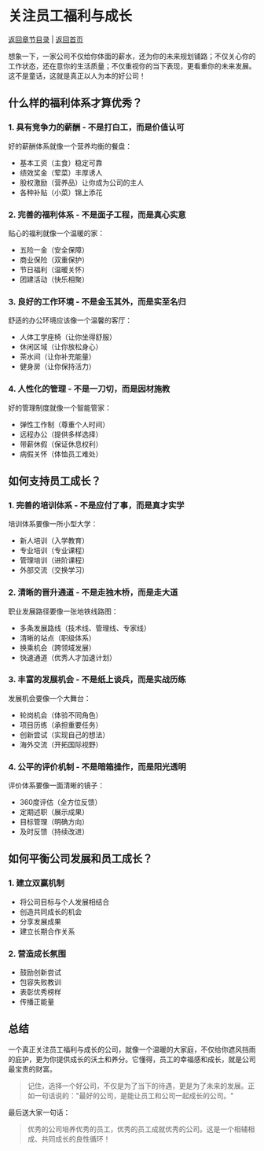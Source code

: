 # 关注员工福利与成长

[返回章节目录](./index.md) | [返回首页](../README.md)

想象一下，一家公司不仅给你体面的薪水，还为你的未来规划铺路；不仅关心你的工作状态，还在意你的生活质量；不仅重视你的当下表现，更看重你的未来发展。这不是童话，这就是真正以人为本的好公司！

## 什么样的福利体系才算优秀？

### 1. 具有竞争力的薪酬 - 不是打白工，而是价值认可

好的薪酬体系就像一个营养均衡的餐盘：

- 基本工资（主食）稳定可靠
- 绩效奖金（荤菜）丰厚诱人
- 股权激励（营养品）让你成为公司的主人
- 各种补贴（小菜）锦上添花

### 2. 完善的福利体系 - 不是面子工程，而是真心实意

贴心的福利就像一个温暖的家：

- 五险一金（安全保障）
- 商业保险（双重保护）
- 节日福利（温暖关怀）
- 团建活动（快乐相聚）

### 3. 良好的工作环境 - 不是金玉其外，而是实至名归

舒适的办公环境应该像一个温馨的客厅：

- 人体工学座椅（让你坐得舒服）
- 休闲区域（让你放松身心）
- 茶水间（让你补充能量）
- 健身房（让你保持活力）

### 4. 人性化的管理 - 不是一刀切，而是因材施教

好的管理制度就像一个智能管家：

- 弹性工作制（尊重个人时间）
- 远程办公（提供多样选择）
- 带薪休假（保证休息权利）
- 病假关怀（体恤员工难处）

## 如何支持员工成长？

### 1. 完善的培训体系 - 不是应付了事，而是真才实学

培训体系要像一所小型大学：

- 新人培训（入学教育）
- 专业培训（专业课程）
- 管理培训（进阶课程）
- 外部交流（交换学习）

### 2. 清晰的晋升通道 - 不是走独木桥，而是走大道

职业发展路径要像一张地铁线路图：

- 多条发展路线（技术线、管理线、专家线）
- 清晰的站点（职级体系）
- 换乘机会（跨领域发展）
- 快速通道（优秀人才加速计划）

### 3. 丰富的发展机会 - 不是纸上谈兵，而是实战历练

发展机会要像一个大舞台：

- 轮岗机会（体验不同角色）
- 项目历练（承担重要任务）
- 创新尝试（实现自己的想法）
- 海外交流（开拓国际视野）

### 4. 公平的评价机制 - 不是暗箱操作，而是阳光透明

评价体系要像一面清晰的镜子：

- 360度评估（全方位反馈）
- 定期述职（展示成果）
- 目标管理（明确方向）
- 及时反馈（持续改进）

## 如何平衡公司发展和员工成长？

### 1. 建立双赢机制

- 将公司目标与个人发展相结合
- 创造共同成长的机会
- 分享发展成果
- 建立长期合作关系

### 2. 营造成长氛围

- 鼓励创新尝试
- 包容失败教训
- 表彰优秀榜样
- 传播正能量

## 总结

一个真正关注员工福利与成长的公司，就像一个温暖的大家庭，不仅给你遮风挡雨的庇护，更为你提供成长的沃土和养分。它懂得，员工的幸福感和成长，就是公司最宝贵的财富。

> 记住，选择一个好公司，不仅是为了当下的待遇，更是为了未来的发展。正如一句话说的："最好的公司，是能让员工和公司一起成长的公司。"

最后送大家一句话：

> 优秀的公司培养优秀的员工，优秀的员工成就优秀的公司。这是一个相辅相成、共同成长的良性循环！
